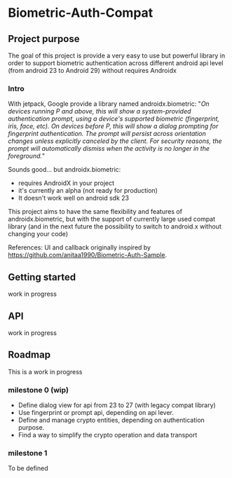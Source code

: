# Biometric-Auth-Compat

## Project purpose
The goal of this project is provide a very easy to use but powerful library in order to support biometric authentication across different android api level (from android 23 to Android 29) without requires Androidx 

### Intro
With jetpack, Google provide a library named androidx.biometric:
"*On devices running P and above, this will show a system-provided authentication prompt, using a device's supported biometric (fingerprint, iris, face, etc). On devices before P, this will show a dialog prompting for fingerprint authentication. The prompt will persist across orientation changes unless explicitly canceled by the client. For security reasons, the prompt will automatically dismiss when the activity is no longer in the foreground.*"

Sounds good... but androidx.biometric:
 - requires AndroidX in your project
 - it's currently an alpha (not ready for production)
 - It doesn't work well on android sdk 23

This project aims to have the same flexibility and features of androidx.biometric, but with the support of currently large used compat library (and in the next future the possibility to switch to android.x without changing your code)

References:
UI and callback originally inspired by 
https://github.com/anitaa1990/Biometric-Auth-Sample.

## Getting started
work in progress

## API
work in progress


## Roadmap
This is a work in progress
### milestone 0 (wip)
 - Define dialog view for api from 23 to 27 (with legacy compat library)
 - Use fingerprint or prompt api, depending on api lever.
 - Define and manage crypto entities, depending on authentication purpose.
 - Find a way to simplify the crypto operation and data transport
### milestone 1
To be defined